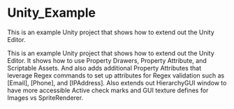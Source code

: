# Unity_Example
This is an example Unity project that shows how to extend out the Unity Editor.

This is an example Unity project that shows how to extend out the Unity Editor. It shows how to use Property Drawers, Property Attribute, and Scriptable Assets. And also adds additional Property Attributes that leverage Regex commands to set up attributes for Regex validation such as [Email], [Phone], and [IPAddress]. Also extends out HierarchyGUI window to have more accessible Active check marks and GUI texture defines for Images vs SpriteRenderer.
